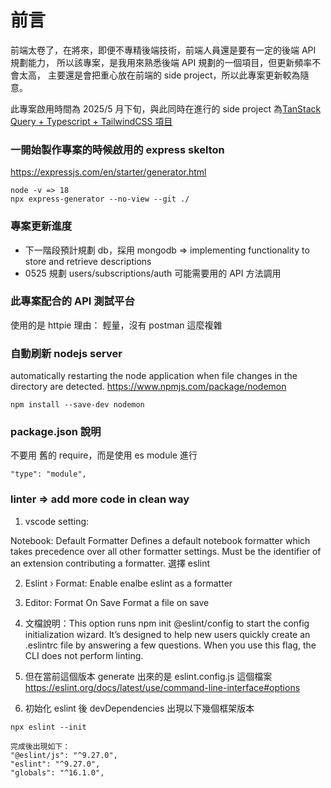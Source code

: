 # 前言

前端太卷了，在將來，即便不專精後端技術，前端人員還是要有一定的後端 API 規劃能力，
所以該專案，是我用來熟悉後端 API 規劃的一個項目，但更新頻率不會太高，
主要還是會把重心放在前端的 side project，所以此專案更新較為隨意。

此專案啟用時間為 2025/5 月下旬，與此同時在進行的 side project 為[TanStack Query + Typescript + TailwindCSS 項目](https://github.com/Vic428-human/weather-app)

### 一開始製作專案的時候啟用的 express skelton

https://expressjs.com/en/starter/generator.html

```
node -v => 18
npx express-generator --no-view --git ./
```

### 專案更新進度

- 下一階段預計規劃 db，採用 mongodb => implementing functionality to store and retrieve descriptions
- 0525 規劃 users/subscriptions/auth 可能需要用的 API 方法調用

### 此專案配合的 API 測試平台

使用的是 httpie
理由： 輕量，沒有 postman 這麼複雜

### 自動刷新 nodejs server

automatically restarting the node application when file changes in the directory are detected.
https://www.npmjs.com/package/nodemon

```
npm install --save-dev nodemon
```

### package.json 說明

不要用 舊的 require，而是使用 es module 進行

```
"type": "module",
```

### linter => add more code in clean way

1. vscode setting:

Notebook: Default Formatter
Defines a default notebook formatter which takes precedence over all other formatter settings. Must be the identifier of an extension contributing a formatter.
選擇 eslint

2. Eslint › Format: Enable
   enalbe eslint as a formatter

3. Editor: Format On Save
   Format a file on save

4. 文檔說明：This option runs npm init @eslint/config to start the config initialization wizard. It’s designed to help new users quickly create an .eslintrc file by answering a few questions. When you use this flag, the CLI does not perform linting.

5. 但在當前這個版本 generate 出來的是 eslint.config.js 這個檔案
   https://eslint.org/docs/latest/use/command-line-interface#options

6. 初始化 eslint 後 devDependencies 出現以下幾個框架版本

```
npx eslint --init

完成後出現如下：
"@eslint/js": "^9.27.0",
"eslint": "^9.27.0",
"globals": "^16.1.0",

```
